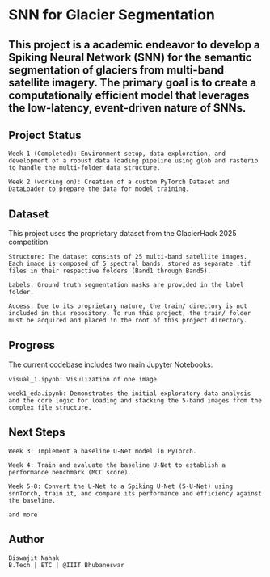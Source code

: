 # SNN for Glacier Segmentation

## This project is a academic endeavor to develop a Spiking Neural Network (SNN) for the semantic segmentation of glaciers from multi-band satellite imagery. The primary goal is to create a computationally efficient model that leverages the low-latency, event-driven nature of SNNs.

## Project Status

    Week 1 (Completed): Environment setup, data exploration, and development of a robust data loading pipeline using glob and rasterio to handle the multi-folder data structure.

    Week 2 (working on): Creation of a custom PyTorch Dataset and DataLoader to prepare the data for model training.

## Dataset

This project uses the proprietary dataset from the GlacierHack 2025 competition.

    Structure: The dataset consists of 25 multi-band satellite images. Each image is composed of 5 spectral bands, stored as separate .tif files in their respective folders (Band1 through Band5).

    Labels: Ground truth segmentation masks are provided in the label folder.

    Access: Due to its proprietary nature, the train/ directory is not included in this repository. To run this project, the train/ folder must be acquired and placed in the root of this project directory.

## Progress

The current codebase includes two main Jupyter Notebooks:

    visual_1.ipynb: Visulization of one image 

    week1_eda.ipynb: Demonstrates the initial exploratory data analysis and the core logic for loading and stacking the 5-band images from the complex file structure.


## Next Steps

    Week 3: Implement a baseline U-Net model in PyTorch.

    Week 4: Train and evaluate the baseline U-Net to establish a performance benchmark (MCC score).

    Week 5-8: Convert the U-Net to a Spiking U-Net (S-U-Net) using snnTorch, train it, and compare its performance and efficiency against the baseline.

    and more 

## Author
    
    Biswajit Nahak
    B.Tech | ETC | @IIIT Bhubaneswar